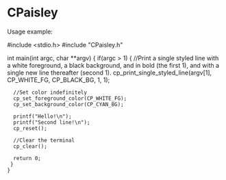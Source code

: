 # CPaisley
Usage example:

  #include <stdio.h>
  #include "CPaisley.h"
  
  int main(int argc, char **argv) {
    if(argc > 1) {
      //Print a single styled line with a white foreground, a black background, and in bold (the first 1), and with a single new line thereafter (second 1).
      cp_print_single_styled_line(argv[1], CP_WHITE_FG, CP_BLACK_BG, 1, 1);
      
      //Set color indefinitely
      cp_set_foreground_color(CP_WHITE_FG);
      cp_set_background_color(CP_CYAN_BG);
      
      printf("Hello!\n");
      printf("Second line!\n");
      cp_reset();
      
      //Clear the terminal
      cp_clear();
      
      return 0;
     }
    }
